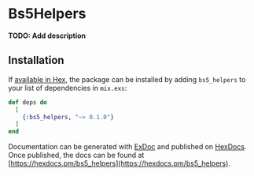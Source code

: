 # Bs5Helpers

**TODO: Add description**

## Installation

If [available in Hex](https://hex.pm/docs/publish), the package can be installed
by adding `bs5_helpers` to your list of dependencies in `mix.exs`:

```elixir
def deps do
  [
    {:bs5_helpers, "~> 0.1.0"}
  ]
end
```

Documentation can be generated with [ExDoc](https://github.com/elixir-lang/ex_doc)
and published on [HexDocs](https://hexdocs.pm). Once published, the docs can
be found at [https://hexdocs.pm/bs5_helpers](https://hexdocs.pm/bs5_helpers).


